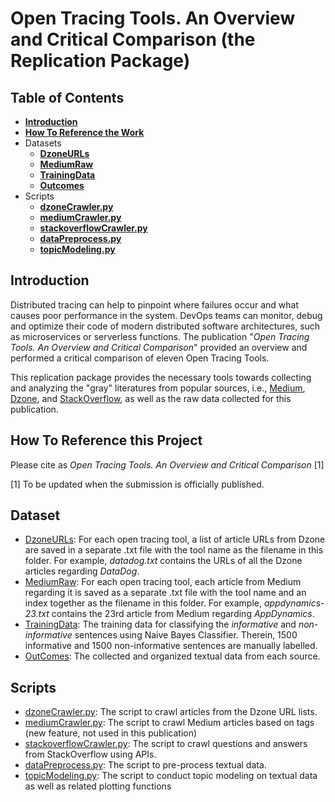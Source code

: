 # Open Tracing Tools. An Overview and Critical Comparison (the Replication Package)

## Table of Contents
* **[Introduction](#Introduction)**
* **[How To Reference the Work](#How-to-reference-the-work)**
* Datasets
  * **[DzoneURLs](#Dataset)**
  * **[MediumRaw](#Dataset)**
  * **[TrainingData](#Dataset)**
  * **[Outcomes](#Dataset)**
* Scripts
  * **[dzoneCrawler.py](#Scripts)**
  * **[mediumCrawler.py](#Scripts)**
  * **[stackoverflowCrawler.py](#Scripts)**
  * **[dataPreprocess.py](#Scripts)**
  * **[topicModeling.py](#Scripts)**

## Introduction
Distributed tracing can help to pinpoint where failures occur and what causes poor performance in the system. DevOps teams can monitor, debug and optimize their code of modern distributed software architectures, such as microservices or serverless functions. The publication "*Open Tracing Tools. An Overview and Critical Comparison*" provided an overview and performed a
critical comparison of eleven Open Tracing Tools. 

This replication package provides the necessary tools towards collecting and analyzing the "gray" literatures from popular sources, i.e., [Medium](https://medium.com/), [Dzone](https://dzone.com/), and [StackOverflow](https://stackoverflow.com/), as well as the raw data collected for this publication.

## How To Reference this Project
Please cite as *Open Tracing Tools. An Overview and Critical Comparison* [1]

[1] To be updated when the submission is officially published.

## Dataset
* [DzoneURLs](https://github.com/talrasha/OpenTracingToolsMLR/tree/main/Dataset/DzoneURLs): For each open tracing tool, a list of article URLs from Dzone are saved in a separate .txt file with the tool name as the filename in this folder. For example, *datadog.txt* contains the URLs of all the Dzone articles regarding *DataDog*. 
* [MediumRaw](https://github.com/talrasha/OpenTracingToolsMLR/tree/main/Dataset/MediumRaw): For each open tracing tool, each article from Medium regarding it is saved as a separate .txt file with the tool name and an index together as the filename in this folder. For example, *appdynamics-23.txt* contains the 23rd article from Medium regarding *AppDynamics*.
* [TrainingData](https://github.com/talrasha/OpenTracingToolsMLR/tree/main/Dataset/TrainingData): The training data for classifying the *informative* and *non-informative* sentences using Naive Bayes Classifier. Therein, 1500 informative and 1500 non-informative sentences are manually labelled.
* [OutComes](https://github.com/talrasha/OpenTracingToolsMLR/tree/main/Dataset/Outcomes): The collected and organized textual data from each source.

## Scripts
* [dzoneCrawler.py](https://github.com/talrasha/OpenTracingToolsMLR/blob/main/Scripts/dzoneCrawler.py): The script to crawl articles from the Dzone URL lists. 
* [mediumCrawler.py](https://github.com/talrasha/OpenTracingToolsMLR/blob/main/Scripts/mediumCrawler.py): The script to crawl Medium articles based on tags (new feature, not used in this publication)
* [stackoverflowCrawler.py](https://github.com/talrasha/OpenTracingToolsMLR/blob/main/Scripts/stackoverflowCrawler.py): The script to crawl questions and answers from StackOverflow using APIs.
* [dataPreprocess.py](https://github.com/talrasha/OpenTracingToolsMLR/blob/main/Scripts/dataPreprocess.py): The script to pre-process textual data.
* [topicModeling.py](https://github.com/talrasha/OpenTracingToolsMLR/blob/main/Scripts/topicModeling.py): The script to conduct topic modeling on textual data as well as related plotting functions 
